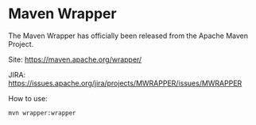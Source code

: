 # Maven Wrapper

The Maven Wrapper has officially been released from the Apache Maven Project.

Site: https://maven.apache.org/wrapper/

JIRA: https://issues.apache.org/jira/projects/MWRAPPER/issues/MWRAPPER

How to use:

`mvn wrapper:wrapper`

